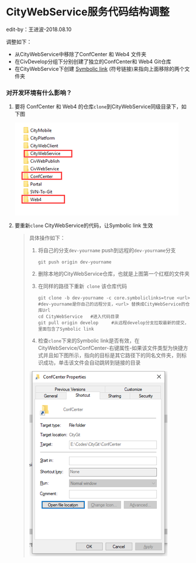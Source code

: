 # CityWebService服务代码结构调整

edit-by：王进波-2018.08.10

调整如下：

- 从CityWebService中移除了ConfCenter 和 Web4 文件夹
- 在CivDevelop分组下分别创建了独立的ConfCenter和 Web4 Git仓库
- 在CityWebService下创建 [Symbolic link](https://civpub.vicp.net:8443/wangjinbo/Svn-to-Git/blob/master/%E8%AE%A9Git%E6%94%AF%E6%8C%81Windows%20Symbolic%20link.md) (符号链接)来指向上面移除的两个文件夹

### 对开发环境有什么影响？

1. 要将 ConfCenter 和 Web4 的仓库`clone`到CityWebService同级目录下，如下图

   ![1533895742718](imgs/1533895742718.png)

2. 要重新`clone` CityWebService的代码，让Symbolic link 生效

   > 具体操作如下：
   >
   > 1. 将自己的分支`dev-yourname`  push到远程的`dev-yourname`分支
   >
   >    ```shell
   >    git push origin dev-yourname
   >    ```
   >
   > 2. 删除本地的CityWebService仓库，也就是上图第一个红框的文件夹
   >
   > 3. 在同样的路径下重新` clone` 该仓库代码
   >
   >    ```shell
   >    git clone -b dev-yourname -c core.symboliclinks=true <url>		#dev-yourname是你自己的远程分支，<url> 替换成CityWebService的仓库Url
   >    cd CityWebService 	#进入代码目录
   >    git pull origin develop		#从远程develop分支拉取最新的提交，里面包含了Symbolic link
   >    ```
   >
   > 4. 检查`clone`下来的Symbolic link是否有效，在CityWebService/ConfCenter-右键属性-如果该文件类型为快捷方式并且如下图所示，指向的目标是其它路径下的同名文件夹，则标识成功，单击该文件会自动跳转到链接的目录
   >
   > ![1533896373359](imgs/1533896373359.png)  

